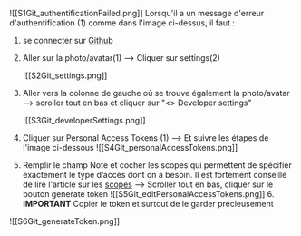 ![[S1Git_authentificationFailed.png]]
Lorsqu'il a un message d'erreur d'authentification (1) comme dans l'image ci-dessus,  il faut : 
1. se connecter sur [Github](www.github.com/login)
2. Aller sur la photo/avatar(1) --> Cliquer sur settings(2)
   
   ![[S2Git_settings.png]]
3. Aller vers la colonne de gauche où se trouve également la photo/avatar --> scroller tout en bas et cliquer sur "<> Developer settings"
   
   ![[S3Git_developerSettings.png]]
4. Cliquer sur Personal Access Tokens (1) --> Et suivre les étapes de l'image ci-dessous
   ![[S4Git_personalAccessTokens.png]]

5. Remplir le champ Note et cocher les scopes qui permettent de spécifier exactement le type d’accès dont on a  besoin. Il est fortement conseillé de lire l'article sur les [scopes](https://docs.github.com/fr/apps/oauth-apps/building-oauth-apps/scopes-for-oauth-apps)  --> Scroller tout en bas, cliquer sur le bouton generate token
   ![[S5Git_editPersonalAccessTokens.png]]
   6. **IMPORTANT** Copier le token et surtout de le garder précieusement

![[S6Git_generateToken.png]]
   



